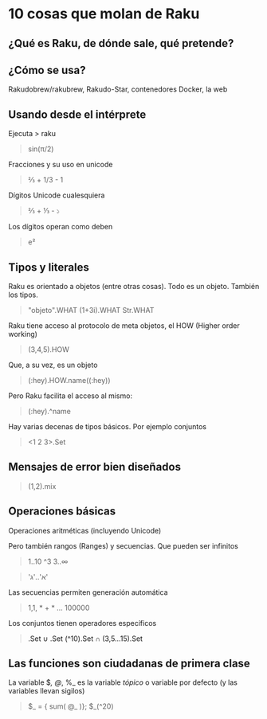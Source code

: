 # 10 cosas que molan de Raku

## ¿Qué es Raku, de dónde sale, qué pretende?

## ¿Cómo se usa?

Rakudobrew/rakubrew, Rakudo-Star, contenedores Docker, la web
  
## Usando desde el intérprete

Ejecuta > raku

> sin(π/2)

Fracciones y su uso en unicode

> ⅔ + 1/3 - 1

Dígitos Unicode cualesquiera

> ⅔ + ⅓ - ১

Los dígitos operan como deben

> e²

## Tipos y literales

Raku es orientado a objetos (entre otras cosas). Todo es un objeto. También los tipos.

>  "objeto".WHAT
> (1+3i).WHAT
> Str.WHAT

Raku tiene acceso al protocolo de meta objetos, el HOW (Higher order working)

> (3,4,5).HOW

Que, a su vez, es un objeto

>  (:hey).HOW.name((:hey))

Pero Raku facilita el acceso al mismo:

> (:hey).^name

Hay varias decenas de tipos básicos. Por ejemplo conjuntos

> <1 2 3>.Set

## Mensajes de error bien diseñados

> (1,2).mix

## Operaciones básicas

Operaciones aritméticas (incluyendo Unicode)

Pero también rangos (Ranges) y secuencias. Que pueden ser infinitos

> 1..10
> ^3
> 3..∞

> 'א'..'ג'

Las secuencias permiten generación automática

> 1,1, * + * … 100000

Los conjuntos tienen operadores específicos

> <a b c>.Set ∪ <c d e>.Set
> (^10).Set ∩ (3,5…15).Set

## Las funciones son ciudadanas de primera clase

La variable $_, @_, %_ es la variable *tópico* o variable por defecto (y las variables llevan sigilos)

> $_ = { sum( @_ )}; $_(^20)


